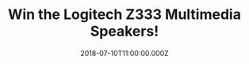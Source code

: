 ---
campaign-uuid: "c-51d2cbdc-36d1-4f66-b7df-b2be803730ec"
type: "Preview"
category: "Gift"
date: "2018-07-10T11:00:00.000Z"
end-date: "2018-08-10T23:59:00.000Z"
disable-form: false
is_promoted: false
has_entry_page: true
title: "Win the Logitech Z333 Multimedia Speakers!"
competition-description: "<p>If you are one of the ones who think that music is a\
  \ MUST at a party, this is for YOU! Thanks to NME AAA you can make your party stand\
  \ out because we are giving away the brand new Logitech Z333 Multimedia Speakers\
  \ to one of our lucky NME AAA members!</p>\r\n<p>Want them? Click below for a chance\
  \ to win them!</p>"
hero-header: "Win the Logitech Z333 Multimedia Speakers!"
terms-confirmation: "N/A"
banner-img: "https://assets.expresslyapp.com/asset-b4cbddd0-f0d7-45c6-afa5-9d23d5e457ba.jpg"
logo-left-href: "http://aaa.nme.com"
logo-left-image: "https://assets.expresslyapp.com/asset-230f036c-ef76-476d-9b0e-23111ab749ce.jpg"
logo-left-title: "nme aaa"
bg-image-hero: "https://assets.expresslyapp.com/asset-9c269c1a-04ed-4d32-b3a1-a33b6575697b.jpg"
bg-image-first: "https://assets.expresslyapp.com/asset-3e57cf6b-727b-4c4b-a6f8-a704b7805498.jpg"
section1-content: "<p>Logitech Multimedia Speakers Z333 deliver 80 W* of powerful\
  \ and immersive acoustics that are crisp, clear and balanced. The front-facing subwoofer\
  \ with a 13 cm driver produces a deep bass response, adding intensity to your music,\
  \ movies and games.</p>\r\n<p>Adjust bass via the bass control knob and easily command\
  \ your sound using the wired control pod, which allows access to power and volume.\
  \ 3.5 mm + RCA inputs allow you to connect almost any device with an audio output,\
  \ such as a computer, tablet, smartphone or even a TV!</p>\r\n<p>Think no more and\
  \ enter the form below for a chance to win this amazing speakers with powerful sound\
  \ & deep bass!</p>\r\n<p>Good luck!</p>"
entry-title: "Win the Logitech Z333 Multimedia Speakers!"
entry-content: "Enter the draw to win the Logitech Z333 Multimedia Speakers and create\
  \ the perfect atmosphere at your party by completing the form below before 23:59\
  \ on 10th of July 2018."
has-winner: false
prize-description: "The Logitech Z333 Multimedia Speakers!"
---